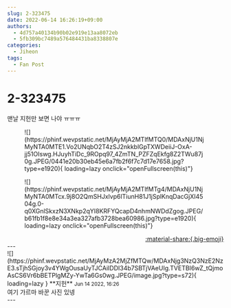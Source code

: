 ```yaml
---
slug: 2-323475
date: 2022-06-14 16:26:19+09:00
authors:
  - 4d757a40134b90b02e919e13aa8072eb
  - 5fb309bc7489a576484431ba8338807e
categories:
  - Jiheon
tags:
  - Fan Post
---
```


# 2-323475

<div class="post-container" markdown="1">
<div class="content-container md-sidebar__scrollwrap" markdown="1">

맨날 지헌만 보면 나야 ㅠㅠㅠ
<figure markdown="1">
![](https://phinf.wevpstatic.net/MjAyMjA2MTlfMTQ0/MDAxNjU1NjMyNTA0MTE1.Vo2UNqbO2T4zSJ2nkkblGpTXWDeiiJ-OxA-jj51OIswg.HJuyhTiDc_9ROpq97_4ZmTN_PZFZqEkfg8Z2TWu87j0g.JPEG/0441e20b30eb45e6a7fb2f6f7c7d17e7658.jpg?type=e1920){ loading=lazy onclick="openFullscreen(this)"}
</figure>

<figure markdown="1">
![](https://phinf.wevpstatic.net/MjAyMjA2MTlfMTg4/MDAxNjU1NjMyNTA0MTcx.9j8O2QmSHJxlvp6lTiunH81J1jSplKnqDacGjXI4504g.0-q0XGnlSkxzN3XNkp2qYI8KRFYQcapD4nhmNWDdZgog.JPEG/b61fb1f8e8e34a3ea327afb3728bea60986.jpg?type=e1920){ loading=lazy onclick="openFullscreen(this)"}
</figure>


</div>
</div>

<div style="text-align: right;" markdown="1">
<a href="https://weverse.io/fromis9/fanpost/2-323475" style="text-align: right;">:material-share:{.big-emoji}</a>
</div>
---

<div class="comments-container md-sidebar__scrollwrap" markdown="1">
<div class="comment" markdown="1">
<div class='id-container' markdown="1">
![](https://phinf.wevpstatic.net/MjAyMzA2MjZfMTQw/MDAxNjg3NzQ3NzE2NzE3.sTjhSGjoy3v4YWgOusaUyTJCAiIDDI34b7SBTjVAeUIg.TVETBI6wZ_tQjmoAsCS6Vr6bBETPlgMZy-YwTa6Gs0wg.JPEG/image.jpg?type=s72){ loading=lazy }
**<span class="artist">지헌</span>** <small>Jun 14 2022, 16:26</small><br>
</div>
<div class='comment-body' markdown="1">
여기 가르마 바꾼 사진 있넹
</div>
</div>
</div>
---
